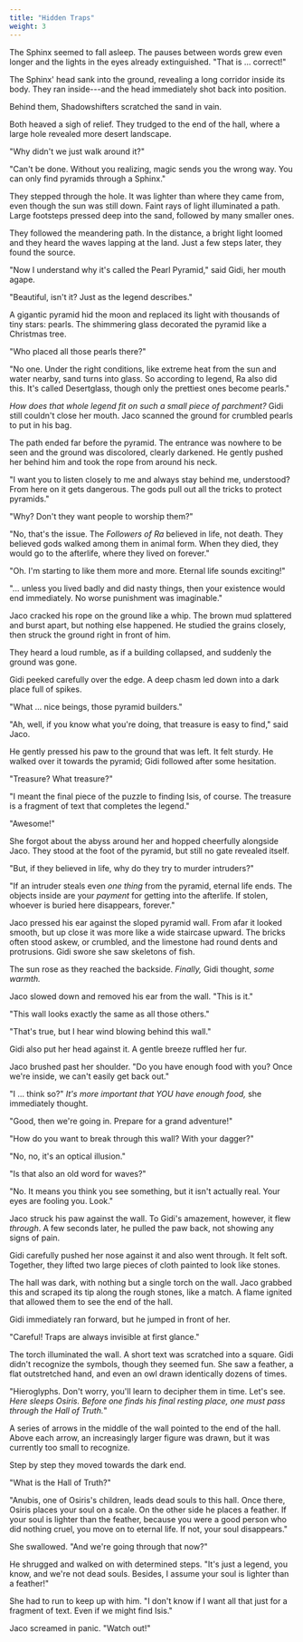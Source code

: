 ```yaml
---
title: "Hidden Traps"
weight: 3
---
```


The Sphinx seemed to fall asleep. The pauses between words grew even longer and the lights in the eyes already extinguished. "That is ... correct!"

The Sphinx' head sank into the ground, revealing a long corridor inside its body. They ran inside---and the head immediately shot back into position. 

Behind them, Shadowshifters scratched the sand in vain.

Both heaved a sigh of relief. They trudged to the end of the hall, where a large hole revealed more desert landscape.

"Why didn't we just walk around it?"

"Can't be done. Without you realizing, magic sends you the wrong way. You can only find pyramids through a Sphinx."

They stepped through the hole. It was lighter than where they came from, even though the sun was still down. Faint rays of light illuminated a path. Large footsteps pressed deep into the sand, followed by many smaller ones.

They followed the meandering path. In the distance, a bright light loomed and they heard the waves lapping at the land. Just a few steps later, they found the source.

"Now I understand why it's called the Pearl Pyramid," said Gidi, her mouth agape.

"Beautiful, isn't it? Just as the legend describes."

A gigantic pyramid hid the moon and replaced its light with thousands of tiny stars: pearls. The shimmering glass decorated the pyramid like a Christmas tree.

"Who placed all those pearls there?"

"No one. Under the right conditions, like extreme heat from the sun and water nearby, sand turns into glass. So according to legend, Ra also did this. It's called Desertglass, though only the prettiest ones become pearls."

_How does that whole legend fit on such a small piece of parchment?_ Gidi still couldn't close her mouth. Jaco scanned the ground for crumbled pearls to put in his bag.

The path ended far before the pyramid. The entrance was nowhere to be seen and the ground was discolored, clearly darkened. He gently pushed her behind him and took the rope from around his neck.

"I want you to listen closely to me and always stay behind me, understood? From here on it gets dangerous. The gods pull out all the tricks to protect pyramids."

"Why? Don't they want people to worship them?"

"No, that's the issue. The _Followers of Ra_ believed in life, not death. They believed gods walked among them in animal form. When they died, they would go to the afterlife, where they lived on forever."

"Oh. I'm starting to like them more and more. Eternal life sounds exciting!"

"... unless you lived badly and did nasty things, then your existence would end immediately. No worse punishment was imaginable."

Jaco cracked his rope on the ground like a whip. The brown mud splattered and burst apart, but nothing else happened. He studied the grains closely, then struck the ground right in front of him.

They heard a loud rumble, as if a building collapsed, and suddenly the ground was gone.

Gidi peeked carefully over the edge. A deep chasm led down into a dark place full of spikes. 

"What ... nice beings, those pyramid builders."

"Ah, well, if you know what you're doing, that treasure is easy to find," said Jaco. 

He gently pressed his paw to the ground that was left. It felt sturdy. He walked over it towards the pyramid; Gidi followed after some hesitation.

"Treasure? What treasure?"

"I meant the final piece of the puzzle to finding Isis, of course. The treasure is a fragment of text that completes the legend."

"Awesome!" 

She forgot about the abyss around her and hopped cheerfully alongside Jaco. They stood at the foot of the pyramid, but still no gate revealed itself.

"But, if they believed in life, why do they try to murder intruders?"

"If an intruder steals even _one thing_ from the pyramid, eternal life ends. The objects inside are your _payment_ for getting into the afterlife. If stolen, whoever is buried here disappears, forever."

Jaco pressed his ear against the sloped pyramid wall. From afar it looked smooth, but up close it was more like a wide staircase upward. The bricks often stood askew, or crumbled, and the limestone had round dents and protrusions. Gidi swore she saw skeletons of fish.

The sun rose as they reached the backside. _Finally,_ Gidi thought, _some warmth._

Jaco slowed down and removed his ear from the wall. "This is it."

"This wall looks exactly the same as all those others."

"That's true, but I hear wind blowing behind this wall."

Gidi also put her head against it. A gentle breeze ruffled her fur. 

Jaco brushed past her shoulder. "Do you have enough food with you? Once we're inside, we can't easily get back out."

"I ... think so?" _It's more important that YOU have enough food,_ she immediately thought.

"Good, then we're going in. Prepare for a grand adventure!"

"How do you want to break through this wall? With your dagger?"

"No, no, it's an optical illusion."

"Is that also an old word for waves?"

"No. It means you think you see something, but it isn't actually real. Your eyes are fooling you. Look."

Jaco struck his paw against the wall. To Gidi's amazement, however, it flew _through_. A few seconds later, he pulled the paw back, not showing any signs of pain.

Gidi carefully pushed her nose against it and also went through. It felt soft. Together, they lifted two large pieces of cloth painted to look like stones.

The hall was dark, with nothing but a single torch on the wall. Jaco grabbed this and scraped its tip along the rough stones, like a match. A flame ignited that allowed them to see the end of the hall.

Gidi immediately ran forward, but he jumped in front of her. 

"Careful! Traps are always invisible at first glance."

The torch illuminated the wall. A short text was scratched into a square. Gidi didn't recognize the symbols, though they seemed fun. She saw a feather, a flat outstretched hand, and even an owl drawn identically dozens of times.

"Hieroglyphs. Don't worry, you'll learn to decipher them in time. Let's see. _Here sleeps Osiris. Before one finds his final resting place, one must pass through the Hall of Truth._"

A series of arrows in the middle of the wall pointed to the end of the hall. Above each arrow, an increasingly larger figure was drawn, but it was currently too small to recognize.

Step by step they moved towards the dark end. 

"What is the Hall of Truth?"

"Anubis, one of Osiris's children, leads dead souls to this hall. Once there, Osiris places your soul on a scale. On the other side he places a feather. If your soul is lighter than the feather, because you were a good person who did nothing cruel, you move on to eternal life. If not, your soul disappears."

She swallowed. "And we're going through that now?"

He shrugged and walked on with determined steps. "It's just a legend, you know, and we're not dead souls. Besides, I assume your soul is lighter than a feather!"

She had to run to keep up with him. "I don't know if I want all that just for a fragment of text. Even if we might find Isis."

Jaco screamed in panic. "Watch out!"
